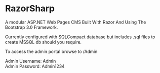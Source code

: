 # RazorSharp
A modular ASP.NET Web Pages CMS Built With Razor And Using The Bootstrap 3.0 Framework.

Currently configured with SQLCompact database but includes .sql files to create MSSQL db should you require. 

To access the admin portal browse to /Admin

Admin Username: Admin  
Admin Password: Admin1234
